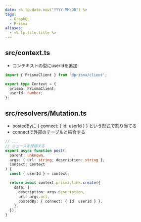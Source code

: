 ```yaml
---
date: <% tp.date.now("YYYY-MM-DD") %>
tags:
  - GraphQL
  - Prisma
aliases:
  - <% tp.file.title %>
---
```

## src/context.ts 

- コンテキストの型にuserIdを追加

```ts
import { PrismaClient } from '@prisma/client';

export type Context = {
  prisma: PrismaClient;
  userId: number;
};
```

## src/resolvers/Mutation.ts 

- postedByに { connect: { id: userId } } という形式で割り当てる
- connectで外部のテーブルと結合する

```ts
// ...
// ニュースを投稿する
export async function post(
  parent: unknown,
  args: { url: string; description: string },
  context: Context
) {
  const { userId } = context;

  return await context.prisma.link.create({
    data: {
      description: args.description,
      url: args.url,
      postedBy: { connect: { id: userId } },
    },
  });
}
```